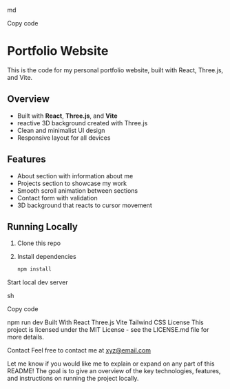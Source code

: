 md

Copy code

# Portfolio Website

This is the code for my personal portfolio website, built with React, Three.js, and Vite. 

## Overview

- Built with **React**, **Three.js**, and **Vite**
- reactive 3D background created with Three.js 
- Clean and minimalist UI design
- Responsive layout for all devices

## Features

- About section with information about me
- Projects section to showcase my work 
- Smooth scroll animation between sections
- Contact form with validation
- 3D background that reacts to cursor movement

## Running Locally

1. Clone this repo
2. Install dependencies

   ```sh
   npm install
Start local dev server

sh

Copy code

  npm run dev
Built With
React
Three.js
Vite
Tailwind CSS
License
This project is licensed under the MIT License - see the LICENSE.md file for more details.

Contact
Feel free to contact me at xyz@email.com

Let me know if you would like me to explain or expand on any part of this README! The goal is to give an overview of the key technologies, features, and instructions on running the project locally.
